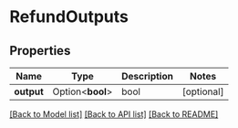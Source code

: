 # RefundOutputs

## Properties

Name | Type | Description | Notes
------------ | ------------- | ------------- | -------------
**output** | Option<**bool**> | bool | [optional]

[[Back to Model list]](../README.md#documentation-for-models) [[Back to API list]](../README.md#documentation-for-api-endpoints) [[Back to README]](../README.md)


